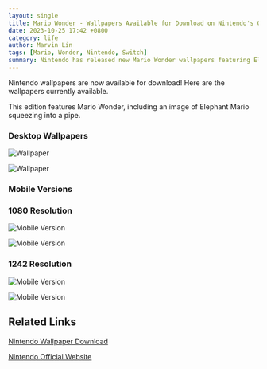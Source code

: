 ```yaml
---
layout: single
title: Mario Wonder - Wallpapers Available for Download on Nintendo's Official Website
date: 2023-10-25 17:42 +0800
category: life
author: Marvin Lin
tags: [Mario, Wonder, Nintendo, Switch]
summary: Nintendo has released new Mario Wonder wallpapers featuring Elephant Mario. Available for both desktop and mobile devices, these can be downloaded from Nintendo's official website. Check out the available resolutions and links below.
---
```


Nintendo wallpapers are now available for download! Here are the wallpapers currently available.

This edition features Mario Wonder, including an image of Elephant Mario squeezing into a pipe.

### Desktop Wallpapers

![Wallpaper](/assets/life/mario-wall-paper/wallpaper_desktop_A.jpg)

![Wallpaper](/assets/life/mario-wall-paper/wallpaper_desktop_B.jpg)

### Mobile Versions

### 1080 Resolution

![Mobile Version](/assets/life/mario-wall-paper/wallpaper_1080_A.jpg)

![Mobile Version](/assets/life/mario-wall-paper/wallpaper_1080_B.jpg)

### 1242 Resolution

![Mobile Version](/assets/life/mario-wall-paper/wallpaper_1242_A.jpg)

![Mobile Version](/assets/life/mario-wall-paper/wallpaper_1242_B.jpg)

## Related Links

[Nintendo Wallpaper Download](https://www.nintendo.com/jp/download/mario_wonder/index.html)

[Nintendo Official Website](https://www.nintendo.com/)
